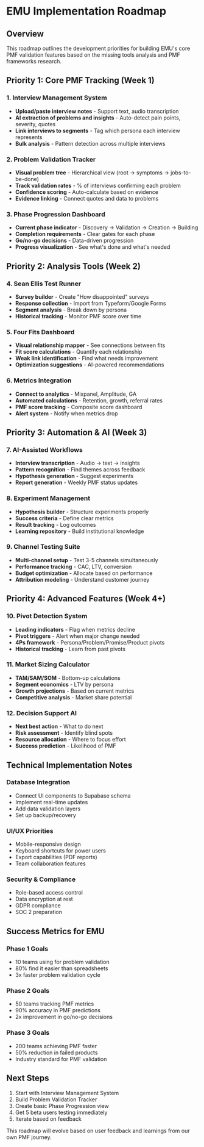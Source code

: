 # EMU Implementation Roadmap

## Overview
This roadmap outlines the development priorities for building EMU's core PMF validation features based on the missing tools analysis and PMF frameworks research.

## Priority 1: Core PMF Tracking (Week 1)

### 1. Interview Management System
- **Upload/paste interview notes** - Support text, audio transcription
- **AI extraction of problems and insights** - Auto-detect pain points, severity, quotes
- **Link interviews to segments** - Tag which persona each interview represents
- **Bulk analysis** - Pattern detection across multiple interviews

### 2. Problem Validation Tracker  
- **Visual problem tree** - Hierarchical view (root → symptoms → jobs-to-be-done)
- **Track validation rates** - % of interviews confirming each problem
- **Confidence scoring** - Auto-calculate based on evidence
- **Evidence linking** - Connect quotes and data to problems

### 3. Phase Progression Dashboard
- **Current phase indicator** - Discovery → Validation → Creation → Building
- **Completion requirements** - Clear gates for each phase
- **Go/no-go decisions** - Data-driven progression
- **Progress visualization** - See what's done and what's needed

## Priority 2: Analysis Tools (Week 2)

### 4. Sean Ellis Test Runner
- **Survey builder** - Create "How disappointed" surveys
- **Response collection** - Import from Typeform/Google Forms
- **Segment analysis** - Break down by persona
- **Historical tracking** - Monitor PMF score over time

### 5. Four Fits Dashboard
- **Visual relationship mapper** - See connections between fits
- **Fit score calculations** - Quantify each relationship
- **Weak link identification** - Find what needs improvement
- **Optimization suggestions** - AI-powered recommendations

### 6. Metrics Integration
- **Connect to analytics** - Mixpanel, Amplitude, GA
- **Automated calculations** - Retention, growth, referral rates
- **PMF score tracking** - Composite score dashboard
- **Alert system** - Notify when metrics drop

## Priority 3: Automation & AI (Week 3)

### 7. AI-Assisted Workflows
- **Interview transcription** - Audio → text → insights
- **Pattern recognition** - Find themes across feedback
- **Hypothesis generation** - Suggest experiments
- **Report generation** - Weekly PMF status updates

### 8. Experiment Management
- **Hypothesis builder** - Structure experiments properly
- **Success criteria** - Define clear metrics
- **Result tracking** - Log outcomes
- **Learning repository** - Build institutional knowledge

### 9. Channel Testing Suite
- **Multi-channel setup** - Test 3-5 channels simultaneously
- **Performance tracking** - CAC, LTV, conversion
- **Budget optimization** - Allocate based on performance
- **Attribution modeling** - Understand customer journey

## Priority 4: Advanced Features (Week 4+)

### 10. Pivot Detection System
- **Leading indicators** - Flag when metrics decline
- **Pivot triggers** - Alert when major change needed
- **4Ps framework** - Persona/Problem/Promise/Product pivots
- **Historical tracking** - Learn from past pivots

### 11. Market Sizing Calculator
- **TAM/SAM/SOM** - Bottom-up calculations
- **Segment economics** - LTV by persona
- **Growth projections** - Based on current metrics
- **Competitive analysis** - Market share potential

### 12. Decision Support AI
- **Next best action** - What to do next
- **Risk assessment** - Identify blind spots
- **Resource allocation** - Where to focus effort
- **Success prediction** - Likelihood of PMF

## Technical Implementation Notes

### Database Integration
- Connect UI components to Supabase schema
- Implement real-time updates
- Add data validation layers
- Set up backup/recovery

### UI/UX Priorities
- Mobile-responsive design
- Keyboard shortcuts for power users
- Export capabilities (PDF reports)
- Team collaboration features

### Security & Compliance
- Role-based access control
- Data encryption at rest
- GDPR compliance
- SOC 2 preparation

## Success Metrics for EMU

### Phase 1 Goals
- 10 teams using for problem validation
- 80% find it easier than spreadsheets
- 3x faster problem validation cycle

### Phase 2 Goals  
- 50 teams tracking PMF metrics
- 90% accuracy in PMF predictions
- 2x improvement in go/no-go decisions

### Phase 3 Goals
- 200 teams achieving PMF faster
- 50% reduction in failed products
- Industry standard for PMF validation

## Next Steps

1. Start with Interview Management System
2. Build Problem Validation Tracker
3. Create basic Phase Progression view
4. Get 5 beta users testing immediately
5. Iterate based on feedback

This roadmap will evolve based on user feedback and learnings from our own PMF journey.